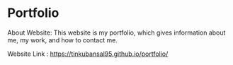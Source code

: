 # Portfolio

About Website: This website is my portfolio, which gives information about me, my work, and how to contact me.

Website Link : https://tinkubansal95.github.io/portfolio/